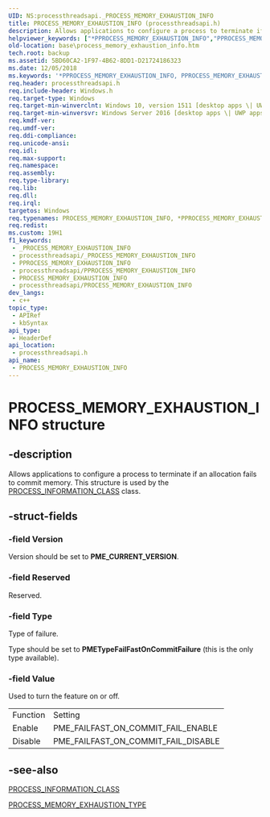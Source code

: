 ```yaml
---
UID: NS:processthreadsapi._PROCESS_MEMORY_EXHAUSTION_INFO
title: PROCESS_MEMORY_EXHAUSTION_INFO (processthreadsapi.h)
description: Allows applications to configure a process to terminate if an allocation fails to commit memory. This structure is used by the PROCESS_INFORMATION_CLASS class.
helpviewer_keywords: ["*PPROCESS_MEMORY_EXHAUSTION_INFO","PPROCESS_MEMORY_EXHAUSTION_INFO","PPROCESS_MEMORY_EXHAUSTION_INFO structure pointer","PROCESS_MEMORY_EXHAUSTION_INFO","PROCESS_MEMORY_EXHAUSTION_INFO structure","base.process_memory_exhaustion_info","processthreadsapi/PPROCESS_MEMORY_EXHAUSTION_INFO","processthreadsapi/PROCESS_MEMORY_EXHAUSTION_INFO"]
old-location: base\process_memory_exhaustion_info.htm
tech.root: backup
ms.assetid: 5BD60CA2-1F97-4B62-8DD1-D21724186323
ms.date: 12/05/2018
ms.keywords: '*PPROCESS_MEMORY_EXHAUSTION_INFO, PPROCESS_MEMORY_EXHAUSTION_INFO, PPROCESS_MEMORY_EXHAUSTION_INFO structure pointer, PROCESS_MEMORY_EXHAUSTION_INFO, PROCESS_MEMORY_EXHAUSTION_INFO structure, base.process_memory_exhaustion_info, processthreadsapi/PPROCESS_MEMORY_EXHAUSTION_INFO, processthreadsapi/PROCESS_MEMORY_EXHAUSTION_INFO'
req.header: processthreadsapi.h
req.include-header: Windows.h
req.target-type: Windows
req.target-min-winverclnt: Windows 10, version 1511 [desktop apps \| UWP apps]
req.target-min-winversvr: Windows Server 2016 [desktop apps \| UWP apps]
req.kmdf-ver: 
req.umdf-ver: 
req.ddi-compliance: 
req.unicode-ansi: 
req.idl: 
req.max-support: 
req.namespace: 
req.assembly: 
req.type-library: 
req.lib: 
req.dll: 
req.irql: 
targetos: Windows
req.typenames: PROCESS_MEMORY_EXHAUSTION_INFO, *PPROCESS_MEMORY_EXHAUSTION_INFO
req.redist: 
ms.custom: 19H1
f1_keywords:
 - _PROCESS_MEMORY_EXHAUSTION_INFO
 - processthreadsapi/_PROCESS_MEMORY_EXHAUSTION_INFO
 - PPROCESS_MEMORY_EXHAUSTION_INFO
 - processthreadsapi/PPROCESS_MEMORY_EXHAUSTION_INFO
 - PROCESS_MEMORY_EXHAUSTION_INFO
 - processthreadsapi/PROCESS_MEMORY_EXHAUSTION_INFO
dev_langs:
 - c++
topic_type:
 - APIRef
 - kbSyntax
api_type:
 - HeaderDef
api_location:
 - processthreadsapi.h
api_name:
 - PROCESS_MEMORY_EXHAUSTION_INFO
---
```


# PROCESS_MEMORY_EXHAUSTION_INFO structure


## -description

Allows applications to configure a process to terminate if an allocation fails to commit memory. This structure is used by the <a href="https://docs.microsoft.com/previous-versions/mt767996(v=vs.85)">PROCESS_INFORMATION_CLASS</a> class.

## -struct-fields

### -field Version

Version should be set to <b>PME_CURRENT_VERSION</b>.

### -field Reserved

Reserved.

### -field Type

Type of failure.

Type should be set to <b>PMETypeFailFastOnCommitFailure</b> (this is the only type available).

### -field Value

Used to turn the feature on or off.

<table>
<tr>
<td>Function</td>
<td> Setting</td>
</tr>
<tr>
<td>Enable</td>
<td>PME_FAILFAST_ON_COMMIT_FAIL_ENABLE 
</td>
</tr>
<tr>
<td>Disable</td>
<td>PME_FAILFAST_ON_COMMIT_FAIL_DISABLE 
</td>
</tr>
</table>

## -see-also

<a href="https://docs.microsoft.com/previous-versions/mt767996(v=vs.85)">PROCESS_INFORMATION_CLASS </a>



<a href="/windows/win32/api/processthreadsapi/ne-processthreadsapi-process_memory_exhaustion_type">PROCESS_MEMORY_EXHAUSTION_TYPE</a>

